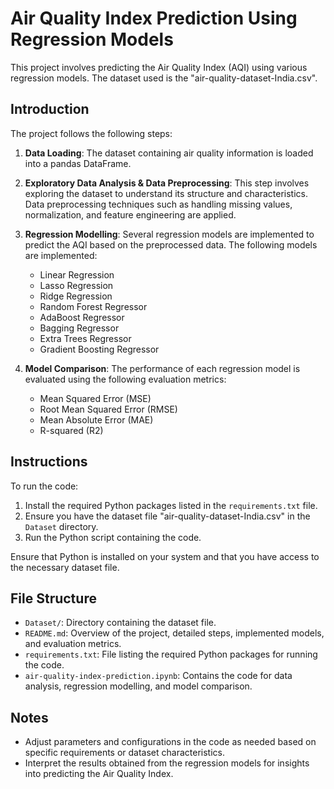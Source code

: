 # Air Quality Index Prediction Using Regression Models

This project involves predicting the Air Quality Index (AQI) using various regression models. The dataset used is the "air-quality-dataset-India.csv".

## Introduction

The project follows the following steps:

1. **Data Loading**: The dataset containing air quality information is loaded into a pandas DataFrame.

2. **Exploratory Data Analysis & Data Preprocessing**: This step involves exploring the dataset to understand its structure and characteristics. Data preprocessing techniques such as handling missing values, normalization, and feature engineering are applied.

3. **Regression Modelling**: Several regression models are implemented to predict the AQI based on the preprocessed data. The following models are implemented:

    - Linear Regression
    - Lasso Regression
    - Ridge Regression
    - Random Forest Regressor
    - AdaBoost Regressor
    - Bagging Regressor
    - Extra Trees Regressor
    - Gradient Boosting Regressor

4. **Model Comparison**: The performance of each regression model is evaluated using the following evaluation metrics:

    - Mean Squared Error (MSE)
    - Root Mean Squared Error (RMSE)
    - Mean Absolute Error (MAE)
    - R-squared (R2)

## Instructions

To run the code:

1. Install the required Python packages listed in the `requirements.txt` file.
2. Ensure you have the dataset file "air-quality-dataset-India.csv" in the `Dataset` directory.
3. Run the Python script containing the code.

Ensure that Python is installed on your system and that you have access to the necessary dataset file.

## File Structure

- `Dataset/`: Directory containing the dataset file.
- `README.md`: Overview of the project, detailed steps, implemented models, and evaluation metrics.
- `requirements.txt`: File listing the required Python packages for running the code.
- `air-quality-index-prediction.ipynb`: Contains the code for data analysis, regression modelling, and model comparison.

## Notes

- Adjust parameters and configurations in the code as needed based on specific requirements or dataset characteristics.
- Interpret the results obtained from the regression models for insights into predicting the Air Quality Index.

